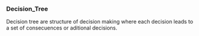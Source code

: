 ### Decision_Tree
Decision tree are structure of decision making where each decision leads to a set of consecuences or aditional decisions.
